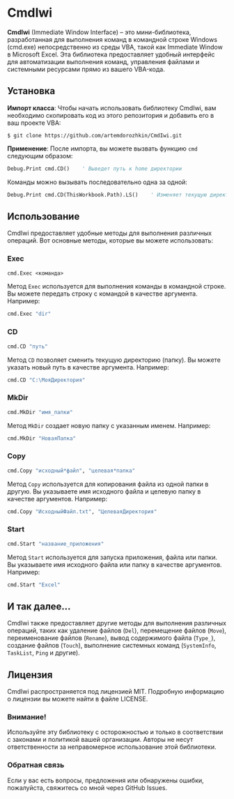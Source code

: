 # CmdIwi

**CmdIwi** (Immediate Window Interface) – это мини-библиотека, разработанная для выполнения команд в командной строке Windows (cmd.exe) непосредственно из среды VBA, такой как Immediate Window в Microsoft Excel. Эта библиотека предоставляет удобный интерфейс для автоматизации выполнения команд, управления файлами и системными ресурсами прямо из вашего VBA-кода.

## Установка

**Импорт класса**: Чтобы начать использовать библиотеку CmdIwi, вам необходимо скопировать код из этого репозитория и добавить его в ваш проекте VBA:

```console
$ git clone https://github.com/artemdorozhkin/CmdIwi.git
```

**Применение**: После импорта, вы можете вызвать функцию `cmd` следующим образом:

```vb
Debug.Print cmd.CD()    ' Выведет путь к home директории
```

Команды можно вызывать последовательно одна за одной:

```vb
Debug.Print cmd.CD(ThisWorkbook.Path).LS()    ' Изменяет текущую директорию и выводит информацию о ней
```

## Использование

CmdIwi предоставляет удобные методы для выполнения различных операций. Вот основные методы, которые вы можете использовать:

### Exec

```vb
cmd.Exec <команда>
```

Метод `Exec` используется для выполнения команды в командной строке. Вы можете передать строку с командой в качестве аргумента. Например:

```vb
cmd.Exec "dir"
```

### CD

```vb
cmd.CD "путь"
```

Метод `CD` позволяет сменить текущую директорию (папку). Вы можете указать новый путь в качестве аргумента. Например:

```vb
cmd.CD "C:\МояДиректория"
```

### MkDir

```vb
cmd.MkDir "имя_папки"
```

Метод `MkDir` создает новую папку с указанным именем. Например:

```vb
cmd.MkDir "НоваяПапка"
```

### Copy

```vb
cmd.Copy "исходный*файл", "целевая*папка"
```

Метод `Copy` используется для копирования файла из одной папки в другую. Вы указываете имя исходного файла и целевую папку в качестве аргументов. Например:

```vb
cmd.Copy "ИсходныйФайл.txt", "ЦелеваяДиректория"
```

### Start

```vb
cmd.Start "название_приложения"
```

Метод `Start` используется для запуска приложения, файла или папки. Вы указываете имя исходного файла или папку в качестве аргументов. Например:

```vb
cmd.Start "Excel"
```

## И так далее...

CmdIwi также предоставляет другие методы для выполнения различных операций, таких как удаление файлов (`Del`), перемещение файлов (`Move`), переименование файлов (`Rename`), вывод содержимого файла (`Type_`), создание файлов (`Touch`), выполнение системных команд (`SystemInfo`, `TaskList`, `Ping` и другие).

## Лицензия

CmdIwi распространяется под лицензией MIT. Подробную информацию о лицензии вы можете найти в файле LICENSE.

### Внимание!

Используйте эту библиотеку с осторожностью и только в соответствии с законами и политикой вашей организации. Авторы не несут ответственности за неправомерное использование этой библиотеки.

### Обратная связь

Если у вас есть вопросы, предложения или обнаружены ошибки, пожалуйста, свяжитесь со мной через GitHub Issues.
